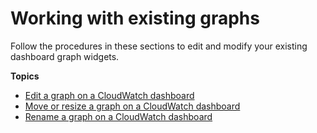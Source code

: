# Working with existing graphs<a name="work_with_graph_dashboard"></a>

Follow the procedures in these sections to edit and modify your existing dashboard graph widgets\.

**Topics**
+ [Edit a graph on a CloudWatch dashboard](edit_graph_dashboard.md)
+ [Move or resize a graph on a CloudWatch dashboard](move_resize_graph_dashboard.md)
+ [Rename a graph on a CloudWatch dashboard](rename_graph_dashboard.md)
